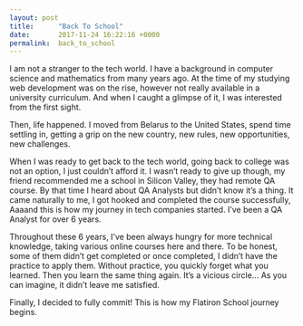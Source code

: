 ```yaml
---
layout: post
title:      "Back To School"
date:       2017-11-24 16:22:16 +0000
permalink:  back_to_school
---
```



I am not a stranger to the tech world. I have a background in computer science and mathematics from many years ago. At the time of my studying web development was on the rise, however not really available in a university curriculum. And when I caught a glimpse of it, I was interested from the first sight. 

Then, life happened. I moved from Belarus to the United States, spend time settling in, getting a grip on the new country, new rules, new opportunities, new challenges. 

When I was ready to get back to the tech world, going back to college was not an option, I just couldn’t afford it. I wasn’t ready to give up though, my friend recommended me a school in Silicon Valley, they had remote QA course. By that time I heard about QA Analysts but didn’t know it’s a thing. It came naturally to me, I got hooked and completed the course successfully, Aaaand this is how my journey in tech companies started. I’ve been a QA Analyst for over 6 years.

Throughout these 6 years, I’ve been always hungry for more technical knowledge, taking various online courses here and there. To be honest, some of them didn’t get completed or once completed, I didn’t have the practice to apply them. Without practice, you quickly forget what you learned. Then you learn the same thing again. It’s a vicious circle... As you can imagine, it didn’t leave me satisfied. 

Finally, I decided to fully commit! This is how my Flatiron School journey begins.

